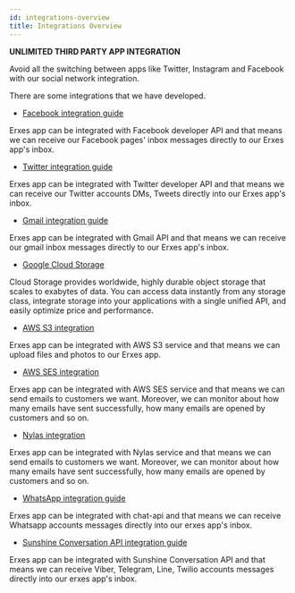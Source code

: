```yaml
---
id: integrations-overview
title: Integrations Overview
---
```

**UNLIMITED THIRD PARTY APP INTEGRATION**

Avoid all the switching between apps like Twitter, Instagram and Facebook with our social network integration.

There are some integrations that we have developed.

* [Facebook integration guide](../administrator/system-config#facebook)

Erxes app can be integrated with Facebook developer API and that means we can receive our Facebook pages' inbox messages directly to our Erxes app's inbox.

* [Twitter integration guide](../administrator/system-config#twitter)

Erxes app can be integrated with Twitter developer API and that means we can receive our Twitter accounts DMs, Tweets directly into our Erxes app's inbox.

* [Gmail integration guide](../administrator/system-config#gmail)

Erxes app can be integrated with Gmail API and that means we can receive our gmail inbox messages directly to our Erxes app's inbox.

* [Google Cloud Storage](../administrator/system-config#google-cloud-storage)

Cloud Storage provides worldwide, highly durable object storage that scales to exabytes of data. You can access data instantly from any storage class, integrate storage into your applications with a single unified API, and easily optimize price and performance.

* [AWS S3 integration](../administrator/system-config#aws-s3)

Erxes app can be integrated with AWS S3 service and that means we can upload files and photos to our Erxes app.

* [AWS SES integration](../administrator/system-config#aws-ses)

Erxes app can be integrated with AWS SES service and that means we can send emails to customers we want. Moreover, we can monitor about how many emails have sent successfully, how many emails are opened by customers and so on.

* [Nylas integration](../administrator/system-config#nylas-integrations)

Erxes app can be integrated with Nylas service and that means we can send emails to customers we want. Moreover, we can monitor about how many emails have sent successfully, how many emails are opened by customers and so on.


* [WhatsApp integration guide](../administrator/system-config#whatsapp-integration)

Erxes app can be integrated with chat-api and that means we can receive Whatsapp accounts messages directly into our erxes app's inbox.

* [Sunshine Conversation API integration guide](../administrator/system-config#sunshine-conversations-api-integration)

Erxes app can be integrated with Sunshine Conversation API and that means we can receive Viber, Telegram, Line, Twilio accounts messages directly into our erxes app's inbox.

